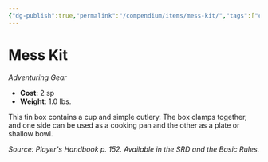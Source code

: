 ```yaml
---
{"dg-publish":true,"permalink":"/compendium/items/mess-kit/","tags":["compendium/src/5e/phb","item/gear"]}
---
```


# Mess Kit
*Adventuring Gear*  

- **Cost**: 2 sp
- **Weight**: 1.0 lbs.

This tin box contains a cup and simple cutlery. The box clamps together, and one side can be used as a cooking pan and the other as a plate or shallow bowl.

*Source: Player's Handbook p. 152. Available in the SRD and the Basic Rules.*